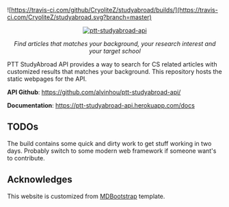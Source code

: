 ![https://travis-ci.com/github/CryoliteZ/studyabroad/builds/](https://travis-ci.com/CryoliteZ/studyabroad.svg?branch=master)

<p align="center">
  <a href="https://github.com/CryoliteZ/ptt-studyabroad-api/"><img src="https://i.imgur.com/Ts8E9MU.png" alt="ptt-studyabroad-api"/></a>
</p>

<p align="center">
    <em> Find articles that matches your background, your research interest and your target school</em>
</p>

PTT StudyAbroad API provides a way to search for CS related articles with customized results that matches your background. This repository hosts the static webpages for the API.

**API Github**: https://github.com/alvinhou/ptt-studyabroad-api/

**Documentation**: https://ptt-studyabroad-api.herokuapp.com/docs  

## TODOs

The build contains some quick and dirty work to get stuff working in two days. Probably switch to some modern web framework if someone want's to contribute.

## Acknowledges

This website is customized from [MDBootstrap](https://mdbootstrap.com/) template.



